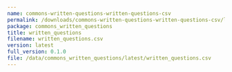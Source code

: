 ```yaml
---
name: commons-written-questions-written-questions-csv
permalink: /downloads/commons-written-questions-written-questions-csv/latest
package: commons_written_questions
title: written_questions
filename: written_questions.csv
version: latest
full_version: 0.1.0
file: /data/commons_written_questions/latest/written_questions.csv
---
```

